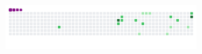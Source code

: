
![snake gif](https://github.com/LucassNicolini/LucassNicolini/blob/output/github-contribution-grid-snake.gif)
